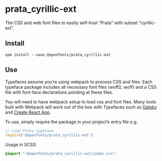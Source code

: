 
# prata_cyrillic-ext

The CSS and web font files to easily self-host “Prata” with subset "cyrillic-ext".

## Install

`npm install --save @openfonts/prata_cyrillic-ext`

## Use

Typefaces assume you’re using webpack to process CSS and files. Each typeface
package includes all necessary font files (woff2, woff) and a CSS file with
font-face declarations pointing at these files.

You will need to have webpack setup to load css and font files. Many tools built
with Webpack will work out of the box with Typefaces such as [Gatsby](https://github.com/gatsbyjs/gatsby)
and [Create React App](https://github.com/facebookincubator/create-react-app).

To use, simply require the package in your project’s entry file e.g.

```javascript
// Load Prata typeface
require('@openfonts/prata_cyrillic-ext')
```

Usage in SCSS:
```scss
@import "~@openfonts/prata_cyrillic-ext/index.css";
```
